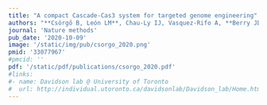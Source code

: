 ```yaml
---
title: "A compact Cascade-Cas3 system for targeted genome engineering"
authors: "**Csörgő B, León LM**, Chau-Ly IJ, Vasquez-Rifo A, **Berry JD, Mahendra C**, Crawford ED, Lewis JD, **Bondy-Denomy J.**"
journal: 'Nature methods'
pub_date: '2020-10-09'
image: '/static/img/pub/csorgo_2020.png'
pmid: '33077967'
#pmcid: ''
pdf: '/static/pdf/publications/csorgo_2020.pdf'
#links:
#- name: Davidson lab @ University of Toronto
#  url: http://individual.utoronto.ca/davidsonlab/Davidson_lab/Home.html
---
```

